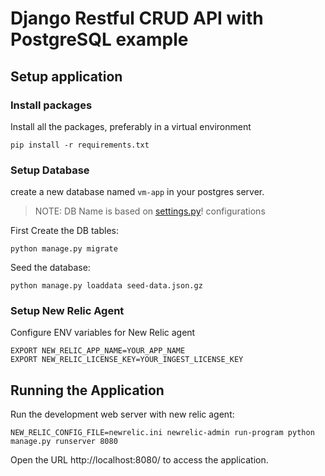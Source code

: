 # Django Restful CRUD API with PostgreSQL example

## Setup application 

### Install packages
Install all the packages, preferably in a virtual environment 

```
pip install -r requirements.txt
```

### Setup Database

create a new database named `vm-app` in your postgres server. 
> NOTE: DB Name is based on [settings.py](./django-rest-vm-app/blob/main/DjangoRestPgSQL/settings.py)! configurations


First Create the DB tables:
```
python manage.py migrate
```

Seed the database:
```
python manage.py loaddata seed-data.json.gz
```

### Setup New Relic Agent

Configure ENV variables for New Relic agent

```
EXPORT NEW_RELIC_APP_NAME=YOUR_APP_NAME
EXPORT NEW_RELIC_LICENSE_KEY=YOUR_INGEST_LICENSE_KEY
```

## Running the Application

Run the development web server with new relic agent:
```
NEW_RELIC_CONFIG_FILE=newrelic.ini newrelic-admin run-program python manage.py runserver 8080
```
Open the URL http://localhost:8080/ to access the application.